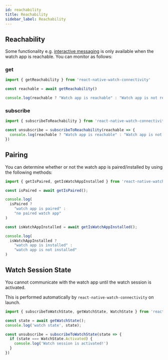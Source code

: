 ```yaml
---
id: reachability
title: Reachability
sidebar_label: Reachability
---
```


## Reachability

Some functionality e.g. [interactive messaging](/docs/communication#interactive-messaging) is only available
when the watch app is reachable. You can monitor as follows:

### get

```typescript
import { getReachability } from 'react-native-watch-connectivity'

const reachable = await getReachability()

console.log(reachable ? "Watch app is reachable" : "Watch app is not reachable")
``` 

### subscribe

```typescript
import { subscribeToReachability } from 'react-native-watch-connectivity'

const unsubscribe = subscribeToReachability(reachable => {
  console.log(reachable ? "Watch app is reachable" : "Watch app is not reachable")
})
```

## Pairing

You can determine whether or not the watch app is paired/installed by using the following methods:

```ts
import { getIsPaired, getIsWatchAppInstalled } from 'react-native-watch-connectivity'

const isPaired = await getIsPaired();

console.log(
  isPaired ? 
    "watch app is paired" :
    "no paired watch app"
)

const isWatchAppInstalled = await getIsWatchAppInstalled();

console.log(
  isWatchAppInstalled ? 
    "watch app is installed" :
    "watch app is not installed"
)
```  

## Watch Session State

You cannot communicate with the watch app until the watch session is activated. 

This is performed automatically by `react-native-watch-connectivity` on launch.

```ts
import { subscribeToWatchState, getWatchState, WatchState } from 'react-native-watch-connectivity'

const state = await getWatchState();
console.log('watch state', state);

const unsubscribe = subscribeToWatchState(state => {
  if (state === WatchState.Activated) {
    console.log('Watch session is activated!')
  } 
})
```



